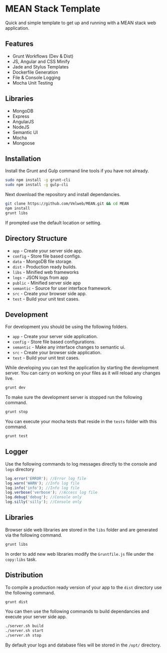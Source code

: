 # MEAN Stack Template

Quick and simple template to get up and running with a MEAN stack web application.

## Features

  * Grunt Workflows (Dev & Dist)
  * JS, Angular and CSS Minify
  * Jade and Stylus Templates
  * Dockerfile Generation
  * File & Console Logging
  * Mocha Unit Testing
  
## Libraries

  * MongoDB
  * Express
  * AngularJS
  * NodeJS
  * Semantic UI
  * Mocha
  * Mongoose

## Installation

Install the Grunt and Gulp command line tools if you have not already.

```bash
sudo npm install -g grunt-cli
sudo npm install -g gulp-cli
```

Next download the repository and install dependancies.

```bash
git clone https://github.com/Vmlweb/MEAN.git && cd MEAN
npm install
grunt libs
```

If prompted use the default location or setting.

## Directory Structure

- `app` - Create your server side app.
- `config` - Store file based configs.
- `data` - MongoDB file storage.
- `dist` - Production ready builds.
- `libs` - Minified web frameworks
- `logs` - JSON logs from app
- `public` - Minified server side app
- `semantic` - Source for user interface framework.
- `src` - Create your browser side app.
- `test` - Build your unit test cases.

## Development

For development you should be using the following folders.

- `app` - Create your server side application.
- `config` - Store file based configurations.
- `semantic` - Make any interface changes to semantic ui.
- `src` - Create your browser side application.
- `test` - Build your unit test cases.

While developing you can test the application by starting the development server.
You can carry on working on your files as it will reload any changes live.

```bash
grunt dev
```

To make sure the development server is stopped run the following command.

```bash
grunt stop
```

You can execute your mocha tests that reside in the `tests` folder with this command.

```bash
grunt test
```

## Logger

Use the following commands to log messages directly to the console and `logs` directory

```javascript
log.error('ERROR'); //Error log file
log.warn('WARN'); //Info log file
log.info('info'); //Info log file
log.verbose('verbose'); //Access log file
log.debug('debug'); //Console only
log.silly('silly'); //Console only
```

## Libraries

Browser side web libraries are stored in the `libs` folder and are generated via the following command.

```bash
grunt libs
```

In order to add new web libraries modify the `Gruntfile.js` file under the `copy:libs` task.

## Distribution

To compile a production ready version of your app to the `dist` directory use the following command.

```bash
grunt dist
```

You can then use the following commands to build dependancies and execute your server side app.

```bash
./server.sh build
./server.sh start
./server.sh stop
```

By default your logs and database files will be stored in the `/opt/` directory.